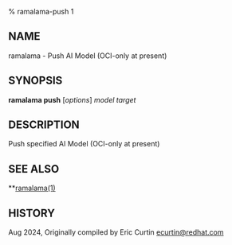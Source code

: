 % ramalama-push 1

## NAME
ramalama - Push AI Model (OCI-only at present)

## SYNOPSIS
**ramalama push** [*options*] *model* *target*

## DESCRIPTION
Push specified AI Model (OCI-only at present)

## SEE ALSO
**[ramalama(1)](ramalama.1.md)

## HISTORY
Aug 2024, Originally compiled by Eric Curtin <ecurtin@redhat.com>

